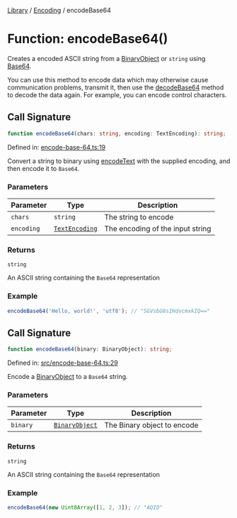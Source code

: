 <!-- markdownlint-disable -->
<!-- cspell: disable -->
[Library](../index.md) / [Encoding](./index.md) / encodeBase64

# Function: encodeBase64()

Creates a encoded ASCII string from a [BinaryObject](BinaryObject.md) or `string` using
[Base64](https://developer.mozilla.org/en-US/docs/Glossary/Base64).

You can use this method to encode data which may otherwise cause communication problems,
transmit it, then use the [decodeBase64](decodeBase64.md) method to decode the data again. For example, you can
encode control characters.

## Call Signature

```ts
function encodeBase64(chars: string, encoding: TextEncoding): string;
```

Defined in: [encode-base-64.ts:19](https://github.com/technobuddha/library/blob/main/src/encode-base-64.ts#L19)

Convert a string to binary using [encodeText](../Unicode/encodeText.md) with the supplied encoding, and then
encode it to `Base64`.

### Parameters

| Parameter | Type | Description |
| ------ | ------ | ------ |
| `chars` | `string` | The string to encode |
| `encoding` | [`TextEncoding`](../Unicode/TextEncoding.md) | The encoding of the input string |

### Returns

`string`

An ASCII string containing the `Base64` representation

### Example

```typescript
encodeBase64('Hello, world!', 'utf8'); // "SGVsbG8sIHdvcmxkIQ=="
```

## Call Signature

```ts
function encodeBase64(binary: BinaryObject): string;
```

Defined in: [src/encode-base-64.ts:29](https://github.com/technobuddha/library/blob/main/src/encode-base-64.ts#L29)

Encode a [BinaryObject](BinaryObject.md) to a `Base64` string.

### Parameters

| Parameter | Type | Description |
| ------ | ------ | ------ |
| `binary` | [`BinaryObject`](BinaryObject.md) | The Binary object to encode |

### Returns

`string`

An ASCII string containing the `Base64` representation

### Example

```typescript
encodeBase64(new Uint8Array([1, 2, 3]); // "AQID"
```

